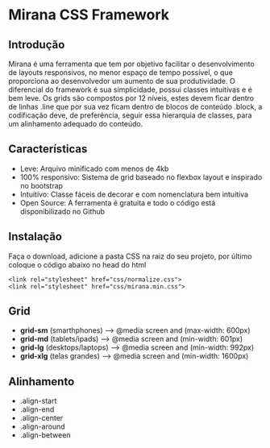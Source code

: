 # Mirana CSS Framework

## Introdução
Mirana é uma ferramenta que tem por objetivo facilitar o desenvolvimento de layouts responsivos, no menor espaço de tempo possível, o que proporciona ao desenvolvedor um aumento de sua produtividade. O diferencial do framework é sua simplicidade, possui classes intuitívas e é bem leve. Os grids são compostos por 12 níveis, estes devem ficar dentro de linhas .line que por sua vez ficam dentro de blocos de conteúdo .block, a codificação deve, de preferência, seguir essa hierarquia de classes, para um alinhamento adequado do conteúdo.

## Características
- Leve: Arquivo minificado com menos de 4kb
- 100% responsivo: Sistema de grid baseado no flexbox layout e inspirado no bootstrap
- Intuitívo: Classe fáceis de decorar e com nomenclatura bem intuitíva
- Open Source: A ferramenta é gratuita e todo o código está disponibilizado no Github

## Instalação
Faça o download, adicione a pasta CSS na raiz do seu projeto, por último coloque o código abaixo no head do html
```
<link rel="stylesheet" href="css/normalize.css">
<link rel="stylesheet" href="css/mirana.min.css">

```

## Grid
- **grid-sm** (smarthphones) --> @media screen and (max-width: 600px)
- **grid-md** (tablets/ipads) --> @media screen and (min-width: 601px)
- **grid-lg** (desktops/laptops) --> @media screen and (min-width: 992px)
- **grid-xlg** (telas grandes) --> @media screen and (min-width: 1600px)


## Alinhamento
- .align-start
- .align-end
- .align-center
- .align-around
- .align-between
